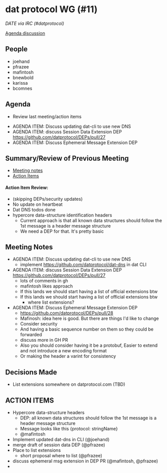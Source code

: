 # dat protocol WG (#11)

*DATE via IRC (#datprotocol)*

[Agenda discussion](https://github.com/datprotocol/working-group/issues/21)

## People

* joehand
* pfrazee
* mafintosh
* bnewbold
* karissa
* bcomnes

## Agenda

* Review last meeting/action items
- AGENDA ITEM: Discuss updating dat-cli to use new DNS
- AGENDA ITEM: discuss Session Data Extension DEP  https://github.com/datprotocol/DEPs/pull/27
- AGENDA ITEM: Discuss Ephemeral Message Extension DEP

## Summary/Review of Previous Meeting

* [Meeting notes](https://github.com/datprotocol/working-group/blob/master/meeting-notes/10-16may2018.md)
* [Action Items](https://github.com/datprotocol/working-group/issues/22)

#### Action Item Review:

* (skipping DEPs/security updates)
* No update on heartbeat
* Dat DNS todos done
* hypercore data-structure identification headers
    * Current approach is that all known data structures should follow the 1st message is a header message structure
    * We need a DEP for that. It's pretty basic

## Meeting Notes

* AGENDA ITEM: Discuss updating dat-cli to use new DNS
    * implement https://github.com/datprotocol/dat-dns in dat CLI
* AGENDA ITEM: discuss Session Data Extension DEP https://github.com/datprotocol/DEPs/pull/27
    * lots of comments in gh
    * mafintosh likes approach
    * If this lands we should start having a list of official extensions btw
    * If this lands we should start having a list of official extensions btw
        * where list extensions?
* AGENDA ITEM: Discuss Ephemeral Message Extension DEP
    * https://github.com/datprotocol/DEPs/pull/28
    * Mafinosh: idea here is good. But there are things I'd like to change
    * Consider security
    * And having a basic sequence number on them so they could be forwarded
    * discuss more in GH PR
    * Also you should consider having it be a protobuf, Easier to extend and not introduce a new encoding format
    * Or making the header a varint for consistency

## Decisions Made

* List extensions somewhere on datprotocol.com (TBD)

## ACTION ITEMS

* Hypercore data-structure headers
    * DEP: all known data structures should follow the 1st message is a header message structure
    * Message looks like this {protocol: stringName}
    * @mafintosh
* Implement updated dat-dns in CLI (@joehand)
* merge draft of session data DEP (@pfrazee)
* Place to list extensions
    * short proposal where to list (@pfrazee)
* discuss ephemeral msg extension in DEP PR (@mafintosh, @pfrazee)
* 
